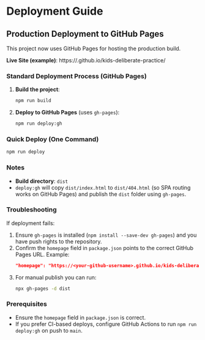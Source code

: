 # Deployment Guide

## Production Deployment to GitHub Pages

This project now uses GitHub Pages for hosting the production build.

**Live Site (example)**: https://<your-github-username>.github.io/kids-deliberate-practice/

### Standard Deployment Process (GitHub Pages)

1. **Build the project**:
   ```bash
   npm run build
   ```

2. **Deploy to GitHub Pages** (uses `gh-pages`):
   ```bash
   npm run deploy:gh
   ```

### Quick Deploy (One Command)

```bash
npm run deploy
```

### Notes

- **Build directory**: `dist`
- `deploy:gh` will copy `dist/index.html` to `dist/404.html` (so SPA routing works on GitHub Pages) and publish the `dist` folder using `gh-pages`.

### Troubleshooting

If deployment fails:
1. Ensure `gh-pages` is installed (`npm install --save-dev gh-pages`) and you have push rights to the repository.
2. Confirm the `homepage` field in `package.json` points to the correct GitHub Pages URL. Example:
   ```json
   "homepage": "https://<your-github-username>.github.io/kids-deliberate-practice/"
   ```
3. For manual publish you can run:
   ```bash
   npx gh-pages -d dist
   ```

### Prerequisites

- Ensure the `homepage` field in `package.json` is correct.
- If you prefer CI-based deploys, configure GitHub Actions to run `npm run deploy:gh` on push to `main`.
